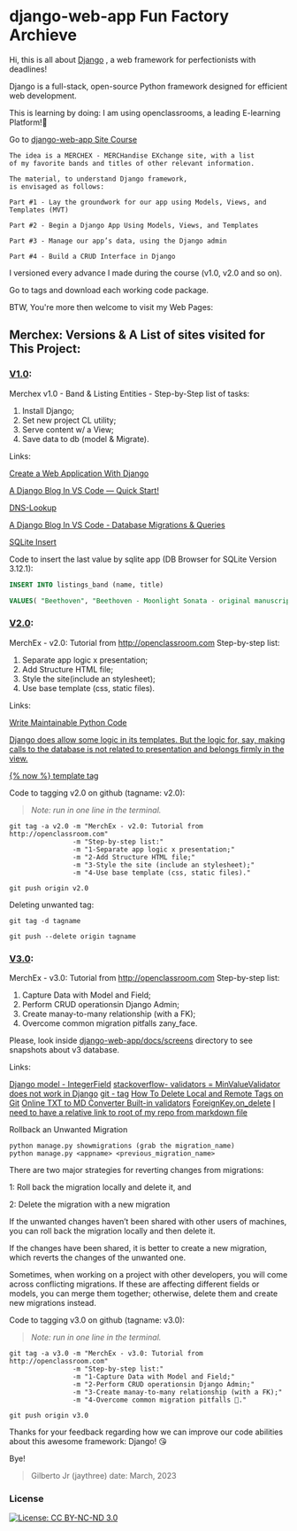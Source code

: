 # django-web-app Fun Factory Archieve
Hi, this is all about [Django](https://www.djangoproject.com/) , a web framework for perfectionists with deadlines!

Django is a full-stack, open-source Python framework designed for efficient web development.

This is learning by doing: I am using openclassrooms, a leading E-learning Platform!:rocket:

Go to 
[django-web-app Site Course](https://openclassrooms.com/en/courses/6967196-create-a-web-application-with-django)
```	
The idea is a MERCHEX - MERCHandise EXchange site, with a list 
of my favorite bands and titles of other relevant information.

The material, to understand Django framework,
is envisaged as follows:

Part #1 - Lay the groundwork for our app using Models, Views, and Templates (MVT)
	
Part #2 - Begin a Django App Using Models, Views, and Templates

Part #3 - Manage our app’s data, using the Django admin

Part #4 - Build a CRUD Interface in Django

```

I versioned every advance I made during the course (v1.0, v2.0 and so on).

Go to tags and download each working code package.

BTW, You're more then welcome to visit my Web Pages: 

## Merchex: Versions & A List of sites visited for This Project:

### [V1.0](/../../tags/):

Merchex v1.0 - Band & Listing Entities - 
Step-by-Step list of tasks:
<ol>
    <li>Install Django; </li>
    <li>Set new project CL utility; </li>
    <li>Serve content w/ a View; </li>
    <li>Save data to db (model & Migrate).</li>
</ol>

Links:

[Create a Web Application With Django](https://openclassrooms.com/en/courses/6967196-create-a-web-application-with-django)

[A Django Blog In VS Code — Quick Start!](https://medium.com/jungletronics/a-django-blog-in-vs-code-fb23335d9196)

[DNS-Lookup](https://dns-lookup.com/)

[A Django Blog In VS Code - Database Migrations & Queries](https://medium.com/jungletronics/a-django-blog-in-vs-code-a36fa085ea11)

[SQLite Insert](https://www.sqlitetutorial.net/sqlite-insert/)

Code to insert the last value by sqlite app (DB Browser for SQLite Version 3.12.1):

```sql
INSERT INTO listings_band (name, title)

VALUES( "Beethoven", "Beethoven - Moonlight Sonata - original manuscript EXTREMELY RARE.");
```

### [V2.0](/../../tags/):

MerchEx - v2.0: Tutorial from http://openclassroom.com
      Step-by-step list:
<ol>
    <li>Separate app logic x presentation;</li>
    <li>Add Structure HTML file;</li>
    <li>Style the site(include an stylesheet);</li>
    <li>Use base template (css, static files).</li>
</ol>

Links:

[Write Maintainable Python Code](https://openclassrooms.com/en/courses/6900866-write-maintainable-python-code/7010031-s-for-the-single-responsibility-principle)

[Django does allow some logic in its templates. But the logic for, say, making calls to the database is not related to presentation and belongs firmly in the view.](https://docs.djangoproject.com/en/3.1/misc/design-philosophies/#separate-logic-from-presentation)

[\{\% now \%\}  template tag](https://docs.djangoproject.com/en/4.1/ref/templates/builtins/#now)

Code to tagging v2.0 on github (tagname: v2.0):
> *Note: run in one line in the terminal.*

```shell
git tag -a v2.0 -m "MerchEx - v2.0: Tutorial from http://openclassroom.com" 
                -m "Step-by-step list:" 
                -m "1-Separate app logic x presentation;" 
                -m "2-Add Structure HTML file;" 
                -m "3-Style the site (include an stylesheet);" 
                -m "4-Use base template (css, static files)."

git push origin v2.0
```

Deleting unwanted tag:

```shell
git tag -d tagname

git push --delete origin tagname
```

### [V3.0](/../../tags/):

MerchEx - v3.0: Tutorial from http://openclassroom.com
      Step-by-step list:
<ol>
    <li>Capture Data with Model and Field;</li>
    <li>Perform CRUD operationsin Django Admin;</li>
    <li>Create manay-to-many relationship (with a FK);</li>
    <li>Overcome common migration pitfalls zany_face.</li>
</ol>

Please, look inside [django-web-app/docs/screens](docs/screens/) directory to see snapshots about v3 database.

Links:

[Django model - IntegerField](https://docs.djangoproject.com/en/4.1/ref/models/fields/#integerfield)
[stackoverflow- validators = MinValueValidator does not work in Django](https://stackoverflow.com/questions/44022056/validators-minvaluevalidator-does-not-work-in-django)
[git - tag](https://git-scm.com/docs/git-tag)
[How To Delete Local and Remote Tags on Git](https://devconnected.com/how-to-delete-local-and-remote-tags-on-git/)
[Online TXT to MD Converter ](https://products.groupdocs.app/viewer/total)
[Built-in validators](https://docs.djangoproject.com/en/4.1/ref/validators/#built-in-validators)
[ForeignKey.on_delete](https://docs.djangoproject.com/en/3.2/ref/models/fields/#django.db.models.ForeignKey.on_delete)
[I need to have a relative link to root of my repo from markdown file](https://stackoverflow.com/questions/40422790/relative-link-to-repos-root-from-markdown-file)

Rollback an Unwanted Migration
```shell
python manage.py showmigrations (grab the migration_name)
python manage.py <appname> <previous_migration_name>
```

There are two major strategies for reverting changes from migrations: 

1: Roll back the migration locally and delete it, and

2: Delete the migration with a new migration

If the unwanted changes haven’t been shared with other users of machines, you can roll back the migration locally and then delete it.

If the changes have been shared, it is better to create a new migration, which reverts the changes of the unwanted one.

Sometimes, when working on a project with other developers, you will come across conflicting migrations. If these are affecting different fields or models, you can merge them together; otherwise, delete them and create new migrations instead. 

Code to tagging v3.0 on github (tagname: v3.0):
> *Note: run in one line in the terminal.*

```shell
git tag -a v3.0 -m "MerchEx - v3.0: Tutorial from http://openclassroom.com" 
                -m "Step-by-step list:" 
                -m "1-Capture Data with Model and Field;" 
                -m "2-Perform CRUD operationsin Django Admin;" 
                -m "3-Create manay-to-many relationship (with a FK);" 
                -m "4-Overcome common migration pitfalls 🤪️."

git push origin v3.0
```

Thanks for your feedback regarding how we can improve our code abilities about this awesome framework: Django! 😘️


Bye!

> Gilberto Jr (jaythree)
> date: March, 2023

### License

[![License: CC BY-NC-ND 3.0](https://img.shields.io/badge/License-CC%20BY--NC--ND%203.0-lightgrey.svg)](https://creativecommons.org/licenses/by-nc-nd/3.0/)
